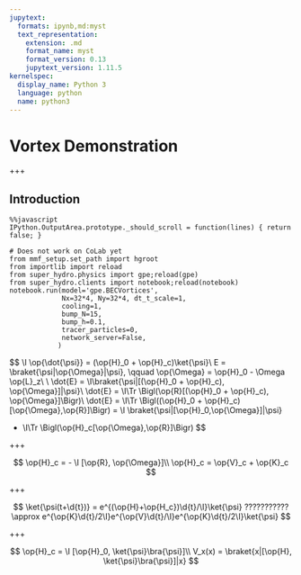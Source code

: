 ```yaml
---
jupytext:
  formats: ipynb,md:myst
  text_representation:
    extension: .md
    format_name: myst
    format_version: 0.13
    jupytext_version: 1.11.5
kernelspec:
  display_name: Python 3
  language: python
  name: python3
---
```


# Vortex Demonstration

+++

## Introduction

```{code-cell}
%%javascript
IPython.OutputArea.prototype._should_scroll = function(lines) { return false; }
```

```{code-cell}
# Does not work on CoLab yet
from mmf_setup.set_path import hgroot
from importlib import reload
from super_hydro.physics import gpe;reload(gpe)
from super_hydro.clients import notebook;reload(notebook)
notebook.run(model='gpe.BECVortices',
             Nx=32*4, Ny=32*4, dt_t_scale=1,
             cooling=1,
             bump_N=15,
             bump_h=0.1,
             tracer_particles=0,
             network_server=False,
            )
```

$$
  \I \op{\dot{\psi}} = (\op{H}_0 + \op{H}_c)\ket{\psi}\\
  E = \braket{\psi|\op{\Omega}|\psi}, \qquad
  \op{\Omega} = \op{H}_0 - \Omega \op{L}_z\\
  \\
  \dot{E} = \I\braket{\psi|[(\op{H}_0 + \op{H}_c), \op{\Omega}]|\psi}\\
  \dot{E} = \I\Tr \Bigl(\op{R}[(\op{H}_0 + \op{H}_c), \op{\Omega}]\Bigr)\\
  \dot{E} = \I\Tr \Bigl((\op{H}_0 + \op{H}_c)[\op{\Omega},\op{R}]\Bigr)
  = \I \braket{\psi|[\op{H}_0,\op{\Omega}]|\psi}
  + \I\Tr \Bigl(\op{H}_c[\op{\Omega},\op{R}]\Bigr)
$$

+++

$$
  \op{H}_c = - \I [\op{R}, \op{\Omega}]\\
  \op{H}_c = \op{V}_c + \op{K}_c
$$

+++

$$
  \ket{\psi(t+\d{t})} = e^{(\op{H}+\op{H_c})\d{t}/\I}\ket{\psi} 
  ???????????\approx
  e^{\op{K}\d{t}/2\I}e^{\op{V}\d{t}/\I}e^{\op{K}\d{t}/2\I}\ket{\psi}
$$

+++

$$
  \op{H}_c = \I [\op{H}_0, \ket{\psi}\bra{\psi}]\\
  V_x(x) = \braket{x|[\op{H}, \ket{\psi}\bra{\psi}]|x}
$$

```{code-cell}

```
